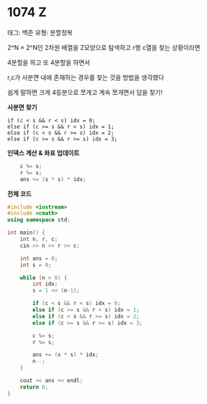 # 1074 Z

태그: 백준
유형: 분할정복

2^N × 2^N인 2차원 배열을 Z모양으로 탐색하고 r행 c열을 찾는 상황이라면

4분할을 하고 또 4분할을 하면서

r,c가 사분면 내에 존재하는 경우를 찾는 것을 방법을 생각했다

쉽게 말하면 크게 4등분으로 쪼개고 계속 쪼개면서 답을 찾기!

**사분면 찾기**

```
if (c < s && r < s) idx = 0;
else if (c >= s && r < s) idx = 1;
else if (c < s && r >= s) idx = 2;
else if (c >= s && r >= s) idx = 3;

```

**인덱스 계산 & 좌표 업데이트**

```cpp
    c %= s;
    r %= s;
    ans += (s * s) * idx;
```

**전체 코드**

```cpp
#include <iostream>
#include <cmath>
using namespace std;

int main() {
    int n, r, c;
    cin >> n >> r >> c;

    int ans = 0;
    int s = 0;

    while (n > 0) {
        int idx;
        s = 1 << (n-1);

        if (c < s && r < s) idx = 0;
        else if (c >= s && r < s) idx = 1;
        else if (c < s && r >= s) idx = 2;
        else if (c >= s && r >= s) idx = 3;

        c %= s;
        r %= s;

        ans += (s * s) * idx;
        n--;
    }

    cout << ans << endl;
    return 0;
}

```
